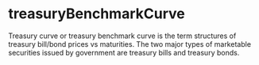 # treasuryBenchmarkCurve
Treasury curve or treasury benchmark curve is the term structures of treasury bill/bond prices vs maturities. The two major types of marketable securities issued by government are treasury bills and treasury bonds.
